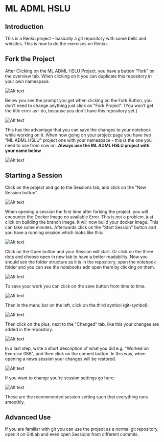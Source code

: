 # ML ADML HSLU

## Introduction

This is a Renku project - basically a git repository with some
bells and whistles. This is how to do the exercises on Renku. 

## Fork the Project

After Clicking on the ML ADML HSLU Project, you have a button "Fork" on the overview tab. When clicking on it you can duplicate this repository in your own namespace. 

![Alt text](img/fork.png "Where to find the Fork Button")

Below you see the prompt you get when clicking on the Fork Button, you don't need to change anything just click on "Fork Project". (You won't get the title error as I do, because you don't have this repository yet.) 

![Alt text](img/fork_prompt.png )

This has the advantage that you can save the changes to your notebook while working on it. When now going on your project page you have two "ML ADML HSLU" project one with your namespace - this is the one you need to use from now on. 
**Always use the ML ADML HSLU project with your name below**

![Alt text](img/your_project.png )

## Starting a Session

Click on the project and go to the Sessions tab, and click on the "New Session button".

![Alt text](img/new_session.png )

When opening a session the first time after forking the project, you will encounter the Docker Image no available Error. This is not a problem, just click on building the branch image. It will now build your docker image. This can take some minutes. Afterwards click on the "Start Session" button and you have a running session which looks like this:

![Alt text](img/session_overview.png )

Click on the Open button and your Session will start. Or click on the three dots and choose open in new tab to have a better readability. Now you should see the folder structure as it is in the repository, open the notebook folder and you can see the notebooks adn open them by clicking on them.

![Alt text](img/folder_structure.png )

To save your work you can click on the save button from time to time.

![Alt text](img/saving.png )

Then in the menu bar on the left, click on the third symbol (git-symbol).

![Alt text](img/git_interface.png )

Then click on the plus, next to the "Changed" tab, like this your changes are added in the repository.

![Alt text](img/add_change.png )

In a last step, write a short description of what you did e.g. "Worked on Exercise 08B", and then click on the commit button. In this way, when opening a news session your changes will be restored.

![Alt text](img/commit.png )

If you want to change you're session settings go here:

![Alt text](img/session_settings.png )

These are the recommended session setting such that everything runs smoothly.

## Advanced Use

If you are familiar with git you can use the project as a normal git repository, open it on GitLab and even open Sessions from different commits. 



